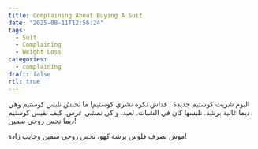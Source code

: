 ```yaml
---
title: Complaining About Buying A Suit
date: "2025-08-11T12:56:24"
tags:
  - Suit
  - Complaining 
  - Weight Loss
categories:
  - complaining
draft: false
rtl: true
---
```


اليوم شريت كوستيم جديدة . قداش نكره نشري كوستيم! ما نحبش نلبس كوستيم وهي  ديما غالية برشة. نلبسها كان في الشبات، لعيد، و كي نمشي عرس. كيف نقيس كوستيم ديما نحس روحي سمين!

موش  نصرف فلوس برشة كهو، نحس روحي سمين وخايب زادة!
